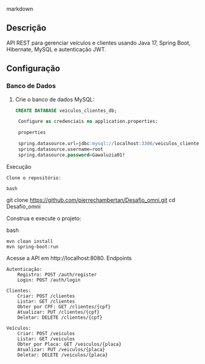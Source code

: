 markdown



## Descrição

API REST para gerenciar veículos e clientes usando Java 17, Spring Boot, Hibernate, MySQL e autenticação JWT.

## Configuração

### Banco de Dados

1. Crie o banco de dados MySQL:
   ```sql
   CREATE DATABASE veiculos_clientes_db;

    Configure as credenciais no application.properties:

    properties

    spring.datasource.url=jdbc:mysql://localhost:3306/veiculos_clientes_db
    spring.datasource.username=root
    spring.datasource.password=Gawaluzia01!

Execução

    Clone o repositório:

    bash

git clone https://github.com/pierrechambertan/Desafio_omni.git
cd Desafio_omni

Construa e execute o projeto:

bash

    mvn clean install
    mvn spring-boot:run

Acesse a API em http://localhost:8080.
Endpoints

    Autenticação:
        Registro: POST /auth/register
        Login: POST /auth/login

    Clientes:
        Criar: POST /clientes
        Listar: GET /clientes
        Obter por CPF: GET /clientes/{cpf}
        Atualizar: PUT /clientes/{cpf}
        Deletar: DELETE /clientes/{cpf}

    Veículos:
        Criar: POST /veiculos
        Listar: GET /veiculos
        Obter por Placa: GET /veiculos/{placa}
        Atualizar: PUT /veiculos/{placa}
        Deletar: DELETE /veiculos/{placa}


